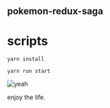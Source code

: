 

## pokemon-redux-saga

# scripts

```
yarn install
```

```
yarn run start
```

![yeah](https://media3.giphy.com/media/Fbj7lIkDbwNLa/giphy.gif)

enjoy the life.

